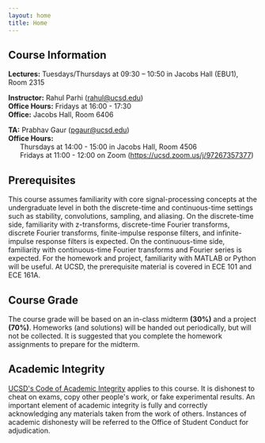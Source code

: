 ```yaml
---
layout: home
title: Home
---
```


## Course Information

**Lectures:** Tuesdays/Thursdays at 09:30 – 10:50 in Jacobs Hall (EBU1), Room 2315

**Instructor:** Rahul Parhi (rahul@ucsd.edu)  
**Office Hours:** Fridays at 16:00 - 17:30  
**Office:** Jacobs Hall, Room 6406

**TA:** Prabhav Gaur (pgaur@ucsd.edu)  
**Office Hours:**  
&nbsp;&nbsp;&nbsp;&nbsp;&nbsp;&nbsp;Thursdays at 14:00 - 15:00 in Jacobs Hall, Room 4506  
&nbsp;&nbsp;&nbsp;&nbsp;&nbsp;&nbsp;Fridays at 11:00 - 12:00 on Zoom (https://ucsd.zoom.us/j/97267357377)  

## Prerequisites

This course assumes familiarity with core signal-processing concepts at the
undergraduate level in both the discrete-time and continuous-time settings such
as stability, convolutions, sampling, and aliasing. On the discrete-time side,
familiarity with z-transforms, discrete-time Fourier transforms, discrete
Fourier transforms, finite-impulse response filters, and infinite-impulse
response filters is expected. On the continuous-time side, familiarity with
continuous-time Fourier transforms and Fourier series is expected. For the
homework and project, familiarity with MATLAB or Python will be useful. At UCSD,
the prerequisite material is covered in ECE 101 and ECE 161A.

## Course Grade

The course grade will be based on an in-class midterm **(30%)** and a project
**(70%)**. Homeworks (and solutions) will be handed out periodically, but will
not be collected. It is suggested that you complete the homework assignments to
prepare for the midterm.

## Academic Integrity

[UCSD's Code of Academic Integrity](https://academicintegrity.ucsd.edu/) applies
to this course. It is dishonest to cheat on exams, copy other people's work, or
fake experimental results. An important element of academic integrity is fully
and correctly acknowledging any materials taken from the work of others.
Instances of academic dishonesty will be referred to the Office of Student
Conduct for adjudication.

